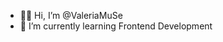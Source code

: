 - 👋🏻 Hi, I’m @ValeriaMuSe
- 🌱 I’m currently learning Frontend Development

<!---
ValeriaMuSe/ValeriaMuSe is a ✨ special ✨ repository because its `README.md` (this file) appears on your GitHub profile.
You can click the Preview link to take a look at your changes.
--->
